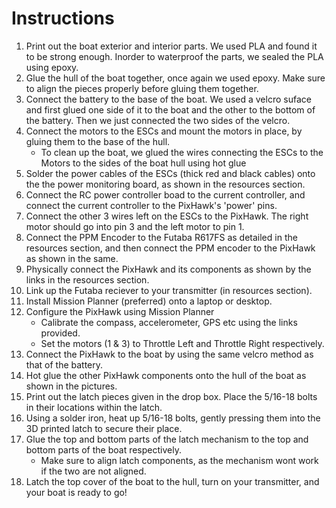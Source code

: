 # **Instructions**

1. Print out the boat exterior and interior parts. We used PLA and found it to be strong enough. Inorder to waterproof the parts, we sealed the PLA using epoxy.
2. Glue the hull of the boat together, once again we used epoxy. Make sure to align the pieces properly before gluing them together. 
3. Connect the battery to the base of the boat. We used a velcro suface and first glued one side of it to the boat and the other to the bottom of the battery. Then we just connected the two sides of the velcro. 
4. Connect the motors to the ESCs and mount the motors in place, by gluing them to the base of the hull.
   - To clean up the boat, we glued the wires connecting the ESCs to the Motors to the sides of the boat hull using hot glue
5. Solder the power cables of the ESCs (thick red and black cables) onto the the power monitoring board, as shown in the resources section.
6. Connect the RC power controller boad to the current controller, and connect the current controller to the PixHawk's 'power' pins. 
7. Connect the other 3 wires left on the ESCs to the PixHawk. The right motor should go into pin 3 and the left motor to pin 1.
8. Connect the PPM Encoder to the Futaba R617FS as detailed in the resources section, and then connect the PPM encoder to the PixHawk as shown in the same. 
9. Physically connect the PixHawk and its components as shown by the links in the resources section.
10. Link up the Futaba reciever to your transmitter (in resources section).
11. Install Mission Planner (preferred) onto a laptop or desktop.
12. Configure the PixHawk using Mission Planner
    - Calibrate the compass, accelerometer, GPS etc using the links provided.
    - Set the motors (1 & 3) to Throttle Left and Throttle Right respectively.
13. Connect the PixHawk to the boat by using the same velcro method as that of the battery. 
14. Hot glue the other PixHawk components onto the hull of the boat as shown in the pictures. 
15. Print out the latch pieces given in the drop box. Place the 5/16-18 bolts in their locations within the latch.
16. Using a solder iron, heat up 5/16-18 bolts, gently pressing them into the 3D printed latch to secure their place.
16. Glue the top and bottom parts of the latch mechanism to the top and bottom parts of the boat respectively.
    - Make sure to align latch components, as the mechanism wont work if the two are not aligned.
17. Latch the top cover of the boat to the hull, turn on your transmitter, and your boat is ready to go!

